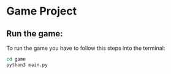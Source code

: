 # Game Project

## Run the game:
To run the game you have to follow this steps into the terminal:

```sh
cd game
python3 main.py
```